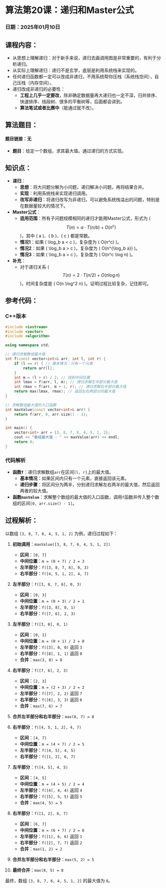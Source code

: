 # 算法第20课：递归和Master公式

### 日期：2025年01月10日

## 课程内容：
- 从思想上理解递归：对于新手来说，递归去画调用图是非常重要的，有利于分析递归。
- 从实际上理解递归：递归不是玄学，底层是利用系统栈来实现的。
- 任何递归函数都一定可以改成非递归，不用系统帮你压栈（系统栈空间），自己压栈（内存空间）。
- 递归改成非递归的必要性：
    - **工程上几乎一定要改**，除非确定数据量再大递归也一定不深，归并排序、快速排序、线段树、很多的平衡树等，后面都会讲到。
    - **算法笔试或者比赛中**（能通过就不改）。

## 算法题目：
#### 题目链接：无

- **题目**：给定一个数组，求其最大值。通过递归的方式实现。

## 知识点：
- **递归**：
    - **思想**：将大问题分解为小问题，递归解决小问题，再将结果合并。
    - **实现**：利用系统栈来实现递归调用。
    - **改写非递归**：将递归改写为非递归，可以避免系统栈溢出的问题，特别是在数据量较大的情况下。
- **Master公式**：
    - **适用范围**：所有子问题规模相同的递归才能用Master公式，形式为 \(
      $$
      T(n) = a \cdot T(n/b) + O(n^c)
      $$
       \)，其中 \( a \)、\( b \)、\( c \) 都是常数。
    - **情况1**：如果 \( \log_b a < c \)，复杂度为 \( O(n^c) \)。
    - **情况2**：如果 \( \log_b a > c \)，复杂度为 \( O(n^{\log_b a}) \)。
    - **情况3**：如果 \( \log_b a = c \)，复杂度为 \( O(n^c \log n) \)。
- **补充**：
    - 对于递归关系 \( 
      $$
      T(n) = 2 \cdot T(n/2) + O(n \log n)
      $$
      \)，时间复杂度是 \( O(n \log^2 n) \)。证明过程比较复杂，记住即可。

## 参考代码：
### C++版本
```cpp
#include <iostream>
#include <vector>
#include <algorithm>

using namespace std;

// 递归求解数组最大值
int f(const vector<int>& arr, int l, int r) {
    if (l == r) { // 基本情况：只有一个元素
        return arr[l];
    }
    int m = (l + r) / 2; // 找到中间位置
    int lmax = f(arr, l, m); // 递归求解左半部分最大值
    int rmax = f(arr, m + 1, r); // 递归求解右半部分最大值
    return max(lmax, rmax); // 返回左右两部分的最大值
}

// 求解数组最大值的入口函数
int maxValue(const vector<int>& arr) {
    return f(arr, 0, arr.size() - 1);
}

int main() {
    vector<int> arr = {3, 8, 7, 6, 4, 5, 1, 2};
    cout << "数组最大值 : " << maxValue(arr) << endl;
    return 0;
}
```

### 代码解析
- **函数`f`**：递归求解数组`arr`在区间`[l, r]`上的最大值。
    - **基本情况**：如果区间内只有一个元素，直接返回该元素。
    - **递归步骤**：将区间分为两半，分别递归求解左右两半的最大值，然后返回两者的较大值。
- **函数`maxValue`**：求解整个数组的最大值的入口函数，调用`f`函数并传入整个数组的区间`[0, arr.size() - 1]`。

## 过程解析：
以数组 `[3, 8, 7, 6, 4, 5, 1, 2]` 为例，递归过程如下：

1. **初始调用**：`maxValue([3, 8, 7, 6, 4, 5, 1, 2])`
    - **区间**：`[0, 7]`
    - **中间位置**：`m = (0 + 7) / 2 = 3`
    - **左半部分**：`f([3, 8, 7, 6], 0, 3)`
    - **右半部分**：`f([4, 5, 1, 2], 4, 7)`

2. **左半部分**：`f([3, 8, 7, 6], 0, 3)`
    - **区间**：`[0, 3]`
    - **中间位置**：`m = (0 + 3) / 2 = 1`
    - **左半部分**：`f([3, 8], 0, 1)`
    - **右半部分**：`f([7, 6], 2, 3)`

3. **左半部分**：`f([3, 8], 0, 1)`
    - **区间**：`[0, 1]`
    - **中间位置**：`m = (0 + 1) / 2 = 0`
    - **左半部分**：`f([3], 0, 0)` 返回 `3`
    - **右半部分**：`f([8], 1, 1)` 返回 `8`
    - **合并**：`max(3, 8) = 8`

4. **右半部分**：`f([7, 6], 2, 3)`
    - **区间**：`[2, 3]`
    - **中间位置**：`m = (2 + 3) / 2 = 2`
    - **左半部分**：`f([7], 2, 2)` 返回 `7`
    - **右半部分**：`f([6], 3, 3)` 返回 `6`
    - **合并**：`max(7, 6) = 7`

5. **合并左半部分和右半部分**：`max(8, 7) = 8`

6. **右半部分**：`f([4, 5, 1, 2], 4, 7)`
    - **区间**：`[4, 7]`
    - **中间位置**：`m = (4 + 7) / 2 = 5`
    - **左半部分**：`f([4, 5], 4, 5)`
    - **右半部分**：`f([1, 2], 6, 7)`

7. **左半部分**：`f([4, 5], 4, 5)`
    - **区间**：`[4, 5]`
    - **中间位置**：`m = (4 + 5) / 2 = 4`
    - **左半部分**：`f([4], 4, 4)` 返回 `4`
    - **右半部分**：`f([5], 5, 5)` 返回 `5`
    - **合并**：`max(4, 5) = 5`

8. **右半部分**：`f([1, 2], 6, 7)`
    - **区间**：`[6, 7]`
    - **中间位置**：`m = (6 + 7) / 2 = 6`
    - **左半部分**：`f([1], 6, 6)` 返回 `1`
    - **右半部分**：`f([2], 7, 7)` 返回 `2`
    - **合并**：`max(1, 2) = 2`

9. **合并左半部分和右半部分**：`max(5, 2) = 5`

10. **最终合并**：`max(8, 5) = 8`

最终，数组 `[3, 8, 7, 6, 4, 5, 1, 2]` 的最大值为 `8`。